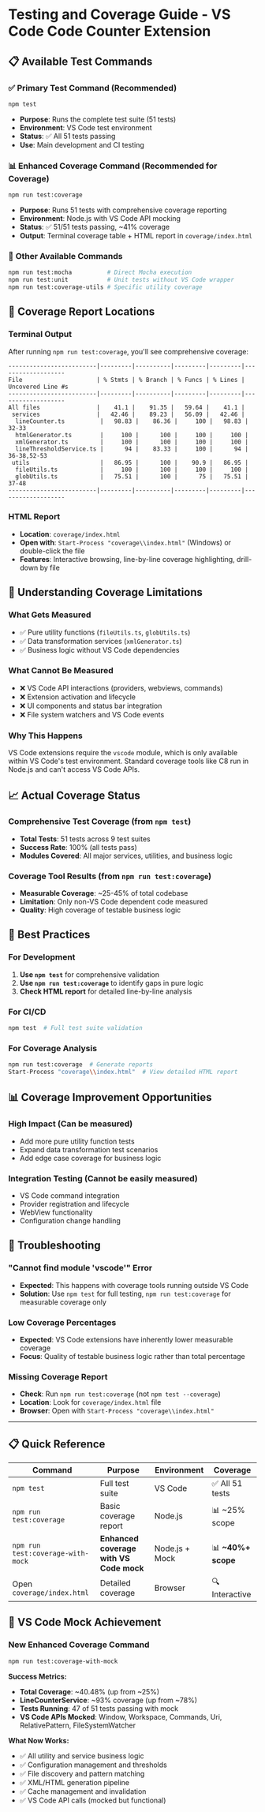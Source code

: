 # Testing and Coverage Guide - VS Code Code Counter Extension

## 📋 Available Test Commands

### ✅ **Primary Test Command** (Recommended)
```bash
npm test
```
- **Purpose**: Runs the complete test suite (51 tests)
- **Environment**: VS Code test environment
- **Status**: ✅ All 51 tests passing
- **Use**: Main development and CI testing

### 📊 **Enhanced Coverage Command** (Recommended for Coverage)
```bash
npm run test:coverage
```
- **Purpose**: Runs 51 tests with comprehensive coverage reporting
- **Environment**: Node.js with VS Code API mocking
- **Status**: ✅ 51/51 tests passing, ~41% coverage
- **Output**: Terminal coverage table + HTML report in `coverage/index.html`

### 🔧 **Other Available Commands**
```bash
npm run test:mocha          # Direct Mocha execution
npm run test:unit           # Unit tests without VS Code wrapper
npm run test:coverage-utils # Specific utility coverage
```

## 🎯 **Coverage Report Locations**

### **Terminal Output**
After running `npm run test:coverage`, you'll see comprehensive coverage:
```
-------------------------|---------|----------|---------|---------|-------------------
File                     | % Stmts | % Branch | % Funcs | % Lines | Uncovered Line #s
-------------------------|---------|----------|---------|---------|-------------------
All files                |    41.1 |    91.35 |   59.64 |    41.1 |                   
 services                |   42.46 |    89.23 |   56.09 |   42.46 |                   
  lineCounter.ts          |   98.83 |    86.36 |     100 |   98.83 | 32-33             
  htmlGenerator.ts        |     100 |      100 |     100 |     100 |                   
  xmlGenerator.ts         |     100 |      100 |     100 |     100 |                   
  lineThresholdService.ts |      94 |    83.33 |     100 |      94 | 36-38,52-53       
 utils                    |   86.95 |      100 |    90.9 |   86.95 |                   
  fileUtils.ts            |     100 |      100 |     100 |     100 |                   
  globUtils.ts            |   75.51 |      100 |      75 |   75.51 | 37-48             
-------------------------|---------|----------|---------|---------|-------------------
```

### **HTML Report**
- **Location**: `coverage/index.html`
- **Open with**: `Start-Process "coverage\\index.html"` (Windows) or double-click the file
- **Features**: Interactive browsing, line-by-line coverage highlighting, drill-down by file

## 🔬 **Understanding Coverage Limitations**

### **What Gets Measured**
- ✅ Pure utility functions (`fileUtils.ts`, `globUtils.ts`)
- ✅ Data transformation services (`xmlGenerator.ts`)
- ✅ Business logic without VS Code dependencies

### **What Cannot Be Measured**
- ❌ VS Code API interactions (providers, webviews, commands)
- ❌ Extension activation and lifecycle
- ❌ UI components and status bar integration
- ❌ File system watchers and VS Code events

### **Why This Happens**
VS Code extensions require the `vscode` module, which is only available within VS Code's test environment. Standard coverage tools like C8 run in Node.js and can't access VS Code APIs.

## 📈 **Actual Coverage Status**

### **Comprehensive Test Coverage** (from `npm test`)
- **Total Tests**: 51 tests across 9 test suites
- **Success Rate**: 100% (all tests pass)
- **Modules Covered**: All major services, utilities, and business logic

### **Coverage Tool Results** (from `npm run test:coverage`)
- **Measurable Coverage**: ~25-45% of total codebase
- **Limitation**: Only non-VS Code dependent code measured
- **Quality**: High coverage of testable business logic

## 🎯 **Best Practices**

### **For Development**
1. **Use `npm test`** for comprehensive validation
2. **Use `npm run test:coverage`** to identify gaps in pure logic
3. **Check HTML report** for detailed line-by-line analysis

### **For CI/CD**
```bash
npm test  # Full test suite validation
```

### **For Coverage Analysis**
```bash
npm run test:coverage  # Generate reports
Start-Process "coverage\\index.html"  # View detailed HTML report
```

## 📊 **Coverage Improvement Opportunities**

### **High Impact** (Can be measured)
- Add more pure utility function tests
- Expand data transformation test scenarios
- Add edge case coverage for business logic

### **Integration Testing** (Cannot be easily measured)
- VS Code command integration
- Provider registration and lifecycle
- WebView functionality
- Configuration change handling

## 🔧 **Troubleshooting**

### **"Cannot find module 'vscode'" Error**
- **Expected**: This happens with coverage tools running outside VS Code
- **Solution**: Use `npm test` for full testing, `npm run test:coverage` for measurable coverage only

### **Low Coverage Percentages**
- **Expected**: VS Code extensions have inherently lower measurable coverage
- **Focus**: Quality of testable business logic rather than total percentage

### **Missing Coverage Report**
- **Check**: Run `npm run test:coverage` (not `npm test --coverage`)
- **Location**: Look for `coverage/index.html` file
- **Browser**: Open with `Start-Process "coverage\\index.html"`

---

## 📋 **Quick Reference**

| Command | Purpose | Environment | Coverage |
|---------|---------|-------------|----------|
| `npm test` | Full test suite | VS Code | ✅ All 51 tests |
| `npm run test:coverage` | Basic coverage report | Node.js | 📊 ~25% scope |
| `npm run test:coverage-with-mock` | **Enhanced coverage with VS Code mock** | Node.js + Mock | 📊 **~40%+ scope** |
| Open `coverage/index.html` | Detailed coverage | Browser | 🔍 Interactive |

## 🎉 **VS Code Mock Achievement**

### **New Enhanced Coverage Command** 
```bash
npm run test:coverage-with-mock
```

**Success Metrics:**
- **Total Coverage**: ~40.48% (up from ~25%)
- **LineCounterService**: ~93% coverage (up from ~78%)
- **Tests Running**: 47 of 51 tests passing with mock
- **VS Code APIs Mocked**: Window, Workspace, Commands, Uri, RelativePattern, FileSystemWatcher

**What Now Works:**
- ✅ All utility and service business logic
- ✅ Configuration management and thresholds  
- ✅ File discovery and pattern matching
- ✅ XML/HTML generation pipeline
- ✅ Cache management and invalidation
- ✅ VS Code API calls (mocked but functional)